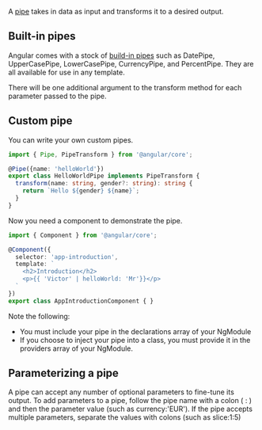 A [pipe](https://angular.io/guide/pipes) takes in data as input and transforms it to a desired output.

## Built-in pipes

Angular comes with a stock of [build-in pipes](https://angular.io/api?type=pipe) such as DatePipe, UpperCasePipe, LowerCasePipe, CurrencyPipe, and PercentPipe. They are all available for use in any template.

There will be one additional argument to the transform method for each parameter passed to the pipe.

## Custom pipe
You can write your own custom pipes.

```ts
import { Pipe, PipeTransform } from '@angular/core';

@Pipe({name: 'helloWorld'})
export class HelloWorldPipe implements PipeTransform {
  transform(name: string, gender?: string): string {
    return `Hello ${gender} ${name}`;
  }
}
```

Now you need a component to demonstrate the pipe.

```ts
import { Component } from '@angular/core';

@Component({
  selector: 'app-introduction',
  template: `
    <h2>Introduction</h2>
    <p>{{ 'Victor' | helloWorld: 'Mr'}}</p>
  `
})
export class AppIntroductionComponent { }
```

Note the following:

- You must include your pipe in the declarations array of your NgModule
- If you choose to inject your pipe into a class, you must provide it in the providers array of your NgModule.

## Parameterizing a pipe

A pipe can accept any number of optional parameters to fine-tune its output. To add parameters to a pipe, follow the pipe name with a colon ( : ) and then the parameter value (such as currency:'EUR'). If the pipe accepts multiple parameters, separate the values with colons (such as slice:1:5)

